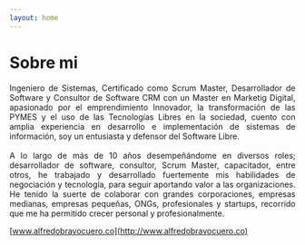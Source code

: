 ```yaml
---
layout: home
---
```

# Sobre mi


<p style="text-align: justify;">
Ingeniero de Sistemas, Certificado como Scrum Master, Desarrollador de Software y Consultor de Software CRM con un Master en Marketig Digital, apasionado por el emprendimiento Innovador, la transformación de las PYMES y el uso de las Tecnologías Libres en la sociedad, cuento con amplia experiencia en desarrollo e implementación de sistemas de información, soy un entusiasta y defensor del Software Libre.
<br>
<br>
A lo largo de más de 10 años desempeñándome en diversos roles; desarrollador de software, consultor, Scrum Master, capacitador, entre otros, he trabajado y desarrollado fuertemente mis habilidades de negociación y tecnología, para seguir aportando valor a las organizaciones. He tenido la suerte de colaborar con grandes corporaciones, empresas medianas, empresas pequeñas, ONGs, profesionales y startups, recorrido que me ha permitido crecer personal y profesionalmente.
</p>

[www.alfredobravocuero.co](http://www.alfredobravocuero.co)
